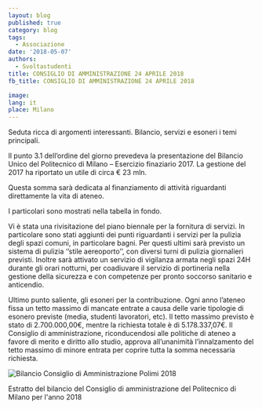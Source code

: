 ```yaml
---
layout: blog
published: true
category: blog
tags:
  - Associazione
date: '2018-05-07'
authors:
  - Svoltastudenti
title: CONSIGLIO DI AMMINISTRAZIONE 24 APRILE 2018
fb_title: CONSIGLIO DI AMMINISTRAZIONE 24 APRILE 2018

image: 
lang: it
place: Milano
---
```


Seduta ricca di argomenti interessanti. Bilancio, servizi e esoneri i temi principali.

Il punto 3.1 dell’ordine del giorno prevedeva la presentazione del Bilancio Unico del Politecnico di Milano – Esercizio finaziario 2017. La gestione del 2017 ha riportato un utile di circa € 23 mln.

Questa somma sarà dedicata al finanziamento di attività riguardanti direttamente la vita di ateneo.

I particolari sono mostrati nella tabella in fondo.

Vi è stata una rivisitazione del piano biennale per la fornitura di servizi. In particolare sono stati aggiunti dei punti riguardanti i servizi per la pulizia degli spazi comuni, in particolare bagni. Per questi ultimi sarà previsto un sistema di pulizia ‘’stile aereoporto’’, con diversi turni di pulizia giornalieri previsti. Inoltre sarà attivato un servizio di vigilanza armata negli spazi 24H durante gli orari notturni, per coadiuvare il servizio di portineria nella gestione della sicurezza e con competenze per pronto soccorso sanitario e anticendio.

Ultimo punto saliente, gli esoneri per la contribuzione. Ogni anno l’ateneo fissa un tetto massimo di mancate entrate a causa delle varie tipologie di esonero previste (media, studenti lavoratori, etc). Il tetto massimo previsto è stato di 2.700.000,00€, mentre la richiesta totale è di 5.178.337,07€. Il Consiglio di amministrazione, riconducendosi alle politiche di ateneo a favore di merito e diritto allo studio, approva all’unanimità l’innalzamento del tetto massimo di minore entrata per coprire tutta la somma necessaria richiesta.  

![Bilancio Consiglio di Amministrazione Polimi 2018](https://new.svoltastudenti.it/wp-content/uploads/Estratto-Bilancio-CdA-24-Aprile-2018.jpg)

Estratto del bilancio del Consiglio di amministrazione del Politecnico di Milano per l'anno 2018
